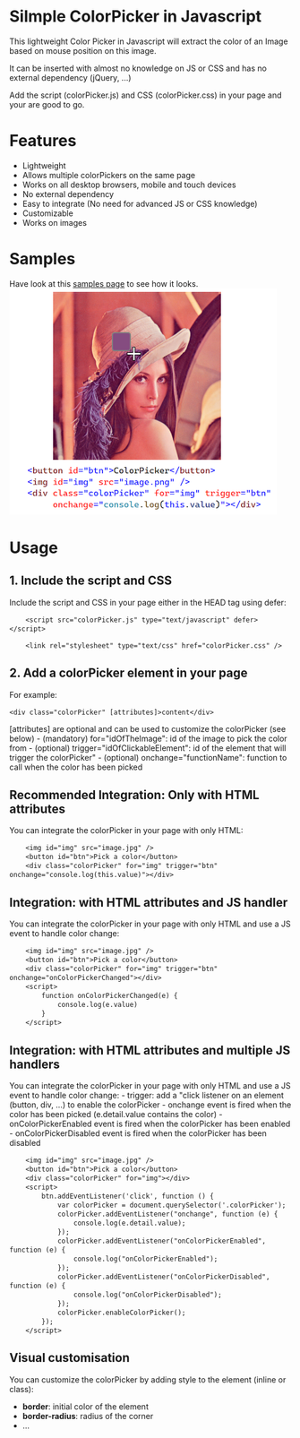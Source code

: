 # Silmple ColorPicker in Javascript
This lightweight Color Picker in Javascript will extract the color of an Image based on mouse position on this image.

It can be inserted with almost no knowledge on JS or CSS and has no external dependency (jQuery, ...)

Add the script (colorPicker.js) and CSS (colorPicker.css) in your page and your are good to go.

# Features
- Lightweight
- Allows multiple colorPickers on the same page
- Works on all desktop browsers, mobile and touch devices
- No external dependency
- Easy to integrate (No need for advanced JS or CSS knowledge)
- Customizable
- Works on images

# Samples
Have look at this [samples page](http://vincentguigui.github.io/ColorPickerJS/samples.html) to see how it looks.
![ColorPicker samples!](samples.png)

# Usage

## 1. Include the script and CSS
Include the script and CSS in your page either in the HEAD tag using defer:
```
	<script src="colorPicker.js" type="text/javascript" defer></script>
```
```
    <link rel="stylesheet" type="text/css" href="colorPicker.css" />
```

## 2. Add a colorPicker element in your page

For example:
```
<div class="colorPicker" [attributes]>content</div>
```
[attributes] are optional and can be used to customize the colorPicker (see below)
	- (mandatory) for="idOfTheImage": id of the image to pick the color from
	- (optional) trigger="idOfClickableElement": id of the element that will trigger the colorPicker"
	- (optional) onchange="functionName": function to call when the color has been picked

## Recommended Integration: Only with HTML attributes
You can integrate the colorPicker in your page with only HTML:
```
	<img id="img" src="image.jpg" />
	<button id="btn">Pick a color</button>
	<div class="colorPicker" for="img" trigger="btn" onchange="console.log(this.value)"></div>
```

## Integration: with HTML attributes and JS handler
You can integrate the colorPicker in your page with only HTML and use a JS event to handle color change:
```
	<img id="img" src="image.jpg" />
	<button id="btn">Pick a color</button>
	<div class="colorPicker" for="img" trigger="btn" onchange="onColorPickerChanged"></div>
	<script>
		function onColorPickerChanged(e) {
			console.log(e.value)
		}
	</script>
```


## Integration: with HTML attributes and multiple JS handlers
You can integrate the colorPicker in your page with only HTML and use a JS event to handle color change:
	- trigger: add a "click listener on an element (button, div, ...) to enable the colorPicker
	- onchange event is fired when the color has been picked (e.detail.value contains the color)
	- onColorPickerEnabled event is fired when the colorPicker has been enabled
	- onColorPickerDisabled event is fired when the colorPicker has been disabled
```
	<img id="img" src="image.jpg" />
	<button id="btn">Pick a color</button>
	<div class="colorPicker" for="img"></div>
	<script>
		btn.addEventListener('click', function () {
			var colorPicker = document.querySelector('.colorPicker');
			colorPicker.addEventListener("onchange", function (e) {
				console.log(e.detail.value);
			});
			colorPicker.addEventListener("onColorPickerEnabled", function (e) {
				console.log("onColorPickerEnabled");
			});
			colorPicker.addEventListener("onColorPickerDisabled", function (e) {
				console.log("onColorPickerDisabled");
			});
			colorPicker.enableColorPicker();
		});
	</script>
```


## Visual customisation
You can customize the colorPicker by adding style to the element (inline or class):
- **border**: initial color of the element
- **border-radius**: radius of the corner
- ...
